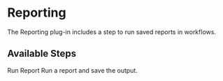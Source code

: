 
Reporting
=========

The Reporting plug-in includes a step to run saved reports in workflows.


Available Steps
---------------

Run Report Run a report and save the output.


